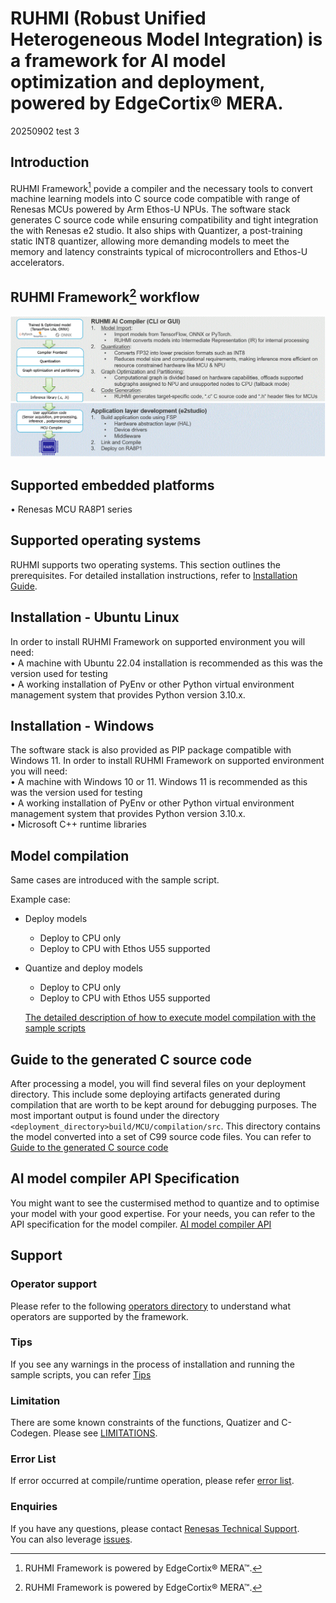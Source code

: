 

# RUHMI (Robust Unified Heterogeneous Model Integration) is a framework for AI model optimization and deployment, powered by EdgeCortix® MERA.

20250902 test 3

## Introduction
RUHMI Framework[^1] povide a compiler and the necessary tools to convert machine learning models into C source code compatible with range of Renesas MCUs powered by Arm Ethos-U NPUs.
The software stack generates C source code while ensuring compatibility and tight integration the with Renesas e2 studio.
It also ships with Quantizer, a post-training static INT8 quantizer, allowing more demanding models to meet the memory and latency constraints typical of microcontrollers and Ethos-U accelerators.

[^1]: RUHMI Framework is powered by EdgeCortix® MERA™.

## RUHMI Framework[^1] workflow
![](docs/material/workflow_ruhmi.GIF)

## Supported embedded platforms  
  • Renesas MCU RA8P1 series   

## Supported operating systems  
RUHMI supports two operating systems. This section outlines the prerequisites. For detailed installation instructions, refer to [Installation Guide](/install/README.md).

## Installation - Ubuntu Linux
In order to install RUHMI Framework on supported environment you will need:  
  • A machine with Ubuntu 22.04 installation is recommended as this was the version used for testing  
  • A working installation of PyEnv or other Python virtual environment management system that provides Python version 3.10.x.  

## Installation - Windows
The software stack is also provided as PIP package compatible with Windows 11.
In order to install RUHMI Framework on supported environment you will need:  
• A machine with Windows 10 or 11. Windows 11 is recommended as this was the version used for testing   
• A working installation of PyEnv or other Python virtual environment management system that provides Python version 3.10.x.  
• Microsoft C++ runtime libraries   

## Model compilation  
Same cases are introduced with the sample script.

Example case:
* Deploy models  
  - Deploy to CPU only   
  - Deploy to CPU with Ethos U55 supported    
* Quantize and deploy models  
  - Deploy to CPU only   
  - Deploy to CPU with Ethos U55 supported    

   [The detailed description of how to execute model compilation with the sample scripts](scripts/README.md)


## Guide to the generated C source code
After processing a model, you will find several files on your deployment directory. This include some deploying artifacts generated during compilation that are worth to be kept around for debugging purposes.
The most important output is found under the directory `<deployment_directory>build/MCU/compilation/src`. 
This directory contains the model converted into a set of C99 source code files.
You can refer to [Guide to the generated C source code](docs/runtime_api.md)


## AI model compiler API Specification  
You might want to see the custermised method to quantize and to optimise your model with your good expertise. For your needs, you can refer to the API specification for the model compiler.
  [AI model compiler API](https://renesas.github.io/ruhmi-framework-mcu/mera_api.html)

## Support 

### Operator support 
Please refer to the following [operators directory](/docs/operator_support.md) to understand what operators are supported by the framework.

### Tips  
If you see any warnings in the process of installation and running the sample scripts, you can refer [Tips](./docs/tips.md)  

### Limitation  
There are some known constraints of the functions, Quatizer and C-Codegen.
Please see [LIMITATIONS](./docs/LIMITATIONS.md).

### Error List  
If error occurred at compile/runtime operation, please refer [error list](./docs/error_list.md).  

### Enquiries  
If you have any questions, please contact [Renesas Technical Support](https://www.renesas.com/support).  
You can also leverage [issues](https://github.com/renesas/ruhmi-framework-mcu/issues).







